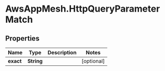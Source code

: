 # AwsAppMesh.HttpQueryParameterMatch

## Properties

Name | Type | Description | Notes
------------ | ------------- | ------------- | -------------
**exact** | **String** |  | [optional] 



